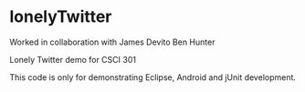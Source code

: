 lonelyTwitter
=============

Worked in collaboration with 
James Devito
Ben Hunter

Lonely Twitter demo for CSCI 301

This code is only for demonstrating Eclipse, Android and jUnit development.
